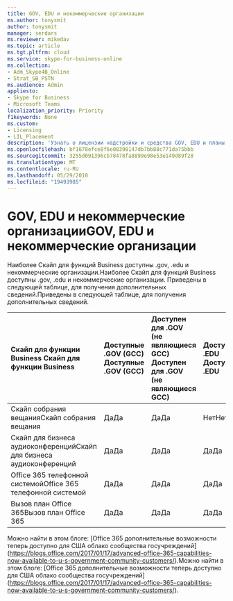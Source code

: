 ```yaml
---
title: GOV, EDU и некоммерческие организации
ms.author: tonysmit
author: tonysmit
manager: serdars
ms.reviewer: mikedav
ms.topic: article
ms.tgt.pltfrm: cloud
ms.service: skype-for-business-online
ms.collection:
- Adm_Skype4B_Online
- Strat_SB_PSTN
ms.audience: Admin
appliesto:
- Skype for Business
- Microsoft Teams
localization_priority: Priority
f1keywords: None
ms.custom:
- Licensing
- LIL_Placement
description: 'Узнать о лицензии надстройки и средства GOV, EDU и планы некоммерческая организация. '
ms.openlocfilehash: bf1678efce8f6e08398147db7bb88c771da75bbb
ms.sourcegitcommit: 3255d091396cb78478fa8899e98e53e149d89f28
ms.translationtype: MT
ms.contentlocale: ru-RU
ms.lasthandoff: 05/29/2018
ms.locfileid: "19493985"
---
```

# <a name="gov-edu-and-non-profit-organizations"></a><span data-ttu-id="866e5-103">GOV, EDU и некоммерческие организации</span><span class="sxs-lookup"><span data-stu-id="866e5-103">GOV, EDU и некоммерческие организации</span></span>

<span data-ttu-id="866e5-104">Наиболее Скайп для функций Business доступны .gov, .edu и некоммерческие организации.</span><span class="sxs-lookup"><span data-stu-id="866e5-104">Наиболее Скайп для функций Business доступны .gov, .edu и некоммерческие организации.</span></span> <span data-ttu-id="866e5-105">Приведены в следующей таблице, для получения дополнительных сведений.</span><span class="sxs-lookup"><span data-stu-id="866e5-105">Приведены в следующей таблице, для получения дополнительных сведений.</span></span>

|<span data-ttu-id="866e5-106"> **Скайп для функции Business** </span><span class="sxs-lookup"><span data-stu-id="866e5-106"> **Скайп для функции Business** </span></span>|<span data-ttu-id="866e5-107"> **Доступные .GOV (GCC)** </span><span class="sxs-lookup"><span data-stu-id="866e5-107"> **Доступные .GOV (GCC)** </span></span>|<span data-ttu-id="866e5-108"> **Доступен для .GOV (не являющиеся GCC)** </span><span class="sxs-lookup"><span data-stu-id="866e5-108"> **Доступен для .GOV (не являющиеся GCC)** </span></span>|<span data-ttu-id="866e5-109"> **Доступные .EDU** </span><span class="sxs-lookup"><span data-stu-id="866e5-109"> **Доступные .EDU** </span></span>|<span data-ttu-id="866e5-110"> **Доступен для некоммерческие организации** </span><span class="sxs-lookup"><span data-stu-id="866e5-110"> **Доступен для некоммерческие организации** </span></span>|
|:-----|:-----|:-----|:-----|:-----|
|<span data-ttu-id="866e5-111">Скайп собрания вещания</span><span class="sxs-lookup"><span data-stu-id="866e5-111">Скайп собрания вещания</span></span>  <br/> |<span data-ttu-id="866e5-112">Да</span><span class="sxs-lookup"><span data-stu-id="866e5-112">Да</span></span>  <br/> |<span data-ttu-id="866e5-113">Да</span><span class="sxs-lookup"><span data-stu-id="866e5-113">Да</span></span>  <br/> |<span data-ttu-id="866e5-114">Нет</span><span class="sxs-lookup"><span data-stu-id="866e5-114">Нет</span></span>  <br/> |<span data-ttu-id="866e5-115">Да</span><span class="sxs-lookup"><span data-stu-id="866e5-115">Да</span></span>  <br/> |
|<span data-ttu-id="866e5-116">Скайп для бизнеса аудиоконференций</span><span class="sxs-lookup"><span data-stu-id="866e5-116">Скайп для бизнеса аудиоконференций</span></span>  <br/> |<span data-ttu-id="866e5-117">Да</span><span class="sxs-lookup"><span data-stu-id="866e5-117">Да</span></span>  <br/> |<span data-ttu-id="866e5-118">Да</span><span class="sxs-lookup"><span data-stu-id="866e5-118">Да</span></span>  <br/> |<span data-ttu-id="866e5-119">Да</span><span class="sxs-lookup"><span data-stu-id="866e5-119">Да</span></span>  <br/> |<span data-ttu-id="866e5-120">Да</span><span class="sxs-lookup"><span data-stu-id="866e5-120">Да</span></span>  <br/> |
|<span data-ttu-id="866e5-121">Office 365 телефонной системой</span><span class="sxs-lookup"><span data-stu-id="866e5-121">Office 365 телефонной системой</span></span>  <br/> |<span data-ttu-id="866e5-122">Да</span><span class="sxs-lookup"><span data-stu-id="866e5-122">Да</span></span>  <br/> |<span data-ttu-id="866e5-123">Да</span><span class="sxs-lookup"><span data-stu-id="866e5-123">Да</span></span>  <br/> |<span data-ttu-id="866e5-124">Да</span><span class="sxs-lookup"><span data-stu-id="866e5-124">Да</span></span>  <br/> |<span data-ttu-id="866e5-125">Да</span><span class="sxs-lookup"><span data-stu-id="866e5-125">Да</span></span>  <br/> |
|<span data-ttu-id="866e5-126">Вызов план Office 365</span><span class="sxs-lookup"><span data-stu-id="866e5-126">Вызов план Office 365</span></span>  <br/> |<span data-ttu-id="866e5-127">Да</span><span class="sxs-lookup"><span data-stu-id="866e5-127">Да</span></span>  <br/> |<span data-ttu-id="866e5-128">Да</span><span class="sxs-lookup"><span data-stu-id="866e5-128">Да</span></span>  <br/> |<span data-ttu-id="866e5-129">Да</span><span class="sxs-lookup"><span data-stu-id="866e5-129">Да</span></span>  <br/> |<span data-ttu-id="866e5-130">Да</span><span class="sxs-lookup"><span data-stu-id="866e5-130">Да</span></span>  <br/> |
   
<span data-ttu-id="866e5-131">Можно найти в этом блоге: [Office 365 дополнительные возможности теперь доступно для США облако сообщества госучреждений] (https://blogs.office.com/2017/01/17/advanced-office-365-capabilities-now-available-to-u-s-government-community-customers/).</span><span class="sxs-lookup"><span data-stu-id="866e5-131">Можно найти в этом блоге: [Office 365 дополнительные возможности теперь доступно для США облако сообщества госучреждений] (https://blogs.office.com/2017/01/17/advanced-office-365-capabilities-now-available-to-u-s-government-community-customers/).</span></span>